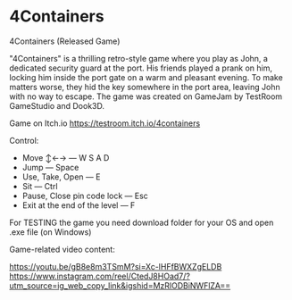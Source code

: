# 4Containers
4Containers (Released Game)  

"4Containers" is a thrilling retro-style game where you play as John, a dedicated security guard at the port. His friends played a prank on him, locking him inside the port gate on a warm and pleasant evening. To make matters worse, they hid the key somewhere in the port area, leaving John with no way to escape.
  The game was created on GameJam by TestRoom GameStudio and Dook3D.

Game on Itch.io https://testroom.itch.io/4containers

Control:

 * Move ↕←→ — W S A D
 * Jump — Space
 * Use, Take, Open — E
 * Sit — Ctrl
 * Pause, Close pin code lock — Esc
 * Exit at the end of the level — F
   
For TESTING the game you need download folder for your OS and open .exe file (on Windows)

Game-related video content:

 https://youtu.be/gB8e8m3TSmM?si=Xc-lHFfBWXZgELDB
 https://www.instagram.com/reel/CtedJ8HOad7/?utm_source=ig_web_copy_link&igshid=MzRlODBiNWFlZA==
